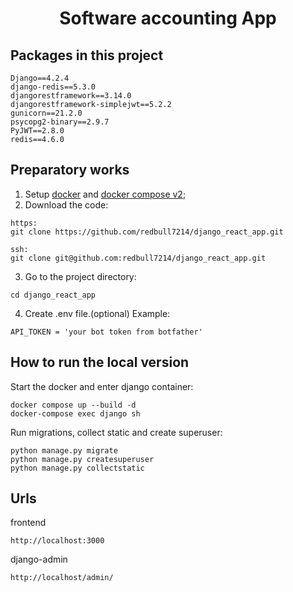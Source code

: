 <h1 align="center">Software accounting App</h1>

## Packages in this project
```
Django==4.2.4
django-redis==5.3.0
djangorestframework==3.14.0
djangorestframework-simplejwt==5.2.2
gunicorn==21.2.0
psycopg2-binary==2.9.7
PyJWT==2.8.0
redis==4.6.0

```
## Preparatory works
1. Setup [docker](https://docs.docker.com/get-docker/) and [docker compose v2](https://docs.docker.com/compose/cli-command/#installing-compose-v2);
2. Download the code:

```shell
https:
git clone https://github.com/redbull7214/django_react_app.git

ssh:
git clone git@github.com:redbull7214/django_react_app.git
```

3. Go to the project directory:
```shell
cd django_react_app
```
4. Create .env file.(optional)
Example:
```shell
API_TOKEN = 'your bot token from botfather'
```


## How to run the local version

Start the docker and enter django container:
```shell
docker compose up --build -d
docker-compose exec django sh
```
Run migrations, collect static and create superuser:
```shell
python manage.py migrate
python manage.py createsuperuser
python manage.py collectstatic 
```




## Urls
frontend
```
http://localhost:3000
```

django-admin
```
http://localhost/admin/
```